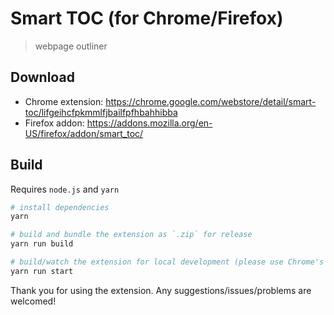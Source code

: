 # Smart TOC (for Chrome/Firefox)

> webpage outliner

## Download

- Chrome extension: https://chrome.google.com/webstore/detail/smart-toc/lifgeihcfpkmmlfjbailfpfhbahhibba
- Firefox addon: https://addons.mozilla.org/en-US/firefox/addon/smart_toc/ 

## Build

Requires `node.js` and `yarn`

```bash
# install dependencies
yarn

# build and bundle the extension as `.zip` for release
yarn run build

# build/watch the extension for local development (please use Chrome's `Load unpacked extension` to load `/dist` folder)
yarn run start
```

Thank you for using the extension. Any suggestions/issues/problems are welcomed!
